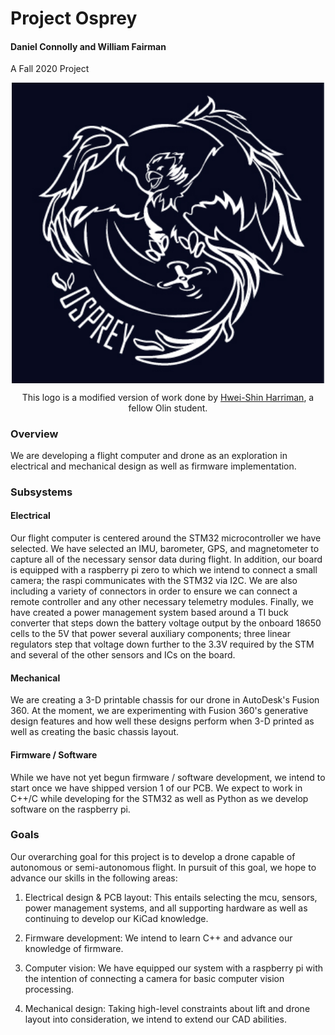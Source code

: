# Project Osprey
#### Daniel Connolly and William Fairman

A Fall 2020 Project

<p align="center">
<img src="assets/osprey_logo.jpg" alt="Project Osprey" align="center" width="500"></img>
</p>
<p align="center">
This logo is a modified version of work done by <a href="https://hweishin.carbonmade.com/">Hwei-Shin Harriman</a>, a fellow Olin student.
</p>

### Overview

We are developing a flight computer and drone as an exploration in electrical and mechanical design as well as firmware implementation.

### Subsystems

#### Electrical

Our flight computer is centered around the STM32 microcontroller we have selected. We have selected an IMU, barometer, GPS, and magnetometer to capture all of the necessary sensor data during flight. In addition, our board is equipped with a raspberry pi zero to which we intend to connect a small camera; the raspi communicates with the STM32 via I2C. We are also including a variety of connectors in order to ensure we can connect a remote controller and any other necessary telemetry modules. Finally, we have created a power management system based around a TI buck converter that steps down the battery voltage output by the onboard 18650 cells to the 5V that power several auxiliary components; three linear regulators step that voltage down further to the 3.3V required by the STM and several of the other sensors and ICs on the board.

#### Mechanical

We are creating a 3-D printable chassis for our drone in AutoDesk's Fusion 360. At the moment, we are experimenting with Fusion 360's generative design features and how well these designs perform when 3-D printed as well as creating the basic chassis layout.

#### Firmware / Software

While we have not yet begun firmware / software development, we intend to start once we have shipped version 1 of our PCB. We expect to work in C++/C while developing for the STM32 as well as Python as we develop software on the raspberry pi.

### Goals

Our overarching goal for this project is to develop a drone capable of autonomous or semi-autonomous flight. In pursuit of this goal, we hope to advance our skills in the following areas:

1. Electrical design & PCB layout: This entails selecting the mcu, sensors, power management systems, and all supporting hardware as well as continuing to develop our KiCad knowledge.

2. Firmware development: We intend to learn C++ and advance our knowledge of firmware.

3. Computer vision: We have equipped our system with a raspberry pi with the intention of connecting a camera for basic computer vision processing.

4. Mechanical design: Taking high-level constraints about lift and drone layout into consideration, we intend to extend our CAD abilities.
